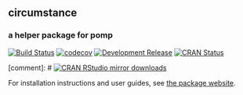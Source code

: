 ## **circumstance**

### a helper package for **pomp**

[![Build Status](https://travis-ci.org/kingaa/circumstance.svg?branch=master)](https://travis-ci.org/kingaa/circumstance/)
[![codecov](https://codecov.io/gh/kingaa/circumstance/branch/master/graph/badge.svg)](https://codecov.io/gh/kingaa/circumstance/)
[![Development Release](https://img.shields.io/github/release/kingaa/circumstance.svg)](https://github.com/kingaa/circumstance/)
[![CRAN Status](https://www.r-pkg.org/badges/version/circumstance)](https://cran.r-project.org/package=circumstance)

[comment]: # [![CRAN RStudio mirror downloads](https://cranlogs.r-pkg.org/badges/circumstance)](https://www.r-pkg.org/pkg/circumstance/)


For installation instructions and user guides, see [the package website](https://kingaa.github.io/circumstance/).
